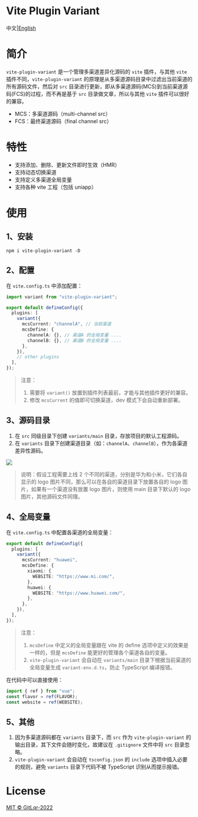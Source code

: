 # Vite Plugin Variant

中文|[English](README.md)

# 简介

`vite-plugin-variant` 是一个管理多渠道差异化源码的 `vite` 插件，与其他 `vite` 插件不同，`vite-plugin-variant` 的原理是从多渠道源码目录中过滤出当前渠道的所有源码文件，然后对 `src` 目录进行更新，即从多渠道源码(MCS)到当前渠道源码(FCS)的过程，而不再是基于 `src` 目录做文章，所以与其他 `vite` 插件可以很好的兼容。

- MCS：多渠道源码（multi-channel src）
- FCS：最终渠道源码（final channel src）

# 特性

- 支持添加、删除、更新文件即时生效（HMR）
- 支持动态切换渠道
- 支持定义多渠道全局变量
- 支持各种 vite 工程（包括 uniapp）

# 使用

## 1、安装

```shell
npm i vite-plugin-variant -D
```

## 2、配置

在 `vite.config.ts` 中添加配置：

```ts
import variant from "vite-plugin-variant";

export default defineConfig({
  plugins: [
    variant({
      mcsCurrent: "channelA", // 当前渠道
      mcsDefine: {
        channelA: {}, // 渠道A 的全局变量 ....
        channelB: {}, // 渠道B 的全局变量 ....
      },
    }),
    // other plugins
  ],
});
```

> 注意：
>
> 1. 需要将 `variant()` 放置到插件列表最前，才能与其他插件更好的兼容。
> 2. 修改 `mcsCurrent` 的值即可切换渠道，dev 模式下会自动重新部署。

## 3、源码目录

1. 在 `src` 同级目录下创建 `variants/main` 目录，存放项目的默认工程源码。
2. 在 `variants` 目录下创建渠道目录（如：`channelA`、`channelB`），作为各渠道差异性源码。

![](https://cdn.jsdelivr.net/gh/FullStackAction/PicBed@resource20220417121922/image/202211061334517.png)

> 说明：假设工程需要上线 2 个不同的渠道，分别是华为和小米，它们各自显示的 logo 图片不同，那么可以在各自的渠道目录下放置各自的 logo 图片，如果有一个渠道没有放置 logo 图片，则使用 main 目录下默认的 logo 图片，其他源码文件同理。

## 4、全局变量

在 `vite.config.ts` 中配置各渠道的全局变量：

```ts
export default defineConfig({
  plugins: [
    variant({
      mcsCurrent: "huawei",
      mcsDefine: {
        xiaomi: {
          WEBSITE: "https://www.mi.com/",
        },
        huawei: {
          WEBSITE: "https://www.huawei.com/",
        },
      },
    }),
  ],
});
```

> 注意：
>
> 1. `mcsDefine` 中定义的全局变量跟在 vite 的 define 选项中定义的效果是一样的，但是 `mcsDefine` 能更好的管理各个渠道各自的变量。
> 2. `vite-plugin-variant` 会自动在 `variants/main` 目录下根据当前渠道的全局变量生成 `variant-env.d.ts`，防止 TypeScript 编译报错。

在代码中可以直接使用：

```ts
import { ref } from "vue";
const flavor = ref(FLAVOR);
const website = ref(WEBSITE);
```

## 5、其他

1. 因为多渠道源码都在 `variants` 目录下，而 `src` 作为 `vite-plugin-variant` 的输出目录，其下文件会随时变化，故建议在 `.gitignore` 文件中将 `src` 目录忽略。
2. `vite-plugin-variant` 会自动在 `tsconfig.json` 的 `include` 选项中插入必要的规则，避免 `variants` 目录下代码不被 TypeScript 识别从而提示报错。

# License

[MIT © GitLqr-2022](LICENSE)
